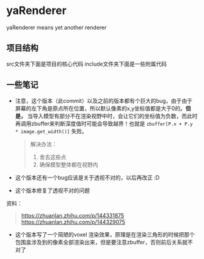 # yaRenderer

yaRenderer means yet another renderer

## 项目结构

src文件夹下面是项目的核心代码
include文件夹下面是一些附属代码

## 一些笔记

+ 注意，这个版本（此commit）以及之前的版本都有个巨大的bug，由于由于屏幕的左下角是原点所在位置，所以默认像素的x,y坐标值都是大于0的。**但是，** 当导入模型有部分不在渲染视野中时，会让它们的坐标值为负数，而此时再调用zbuffer来判断深度值时可能会导致越界！也就是 `zbuffer[P.x + P.y * image.get_width()]` 失败。
  > 解决办法：
  >
  >  1. 舍去这些点
  >  2. 确保模型整体都在视野内

+ 这个版本还有一个bug应该是关于透视不对的，以后再改正 :D

+ 这个版本修复了透视不对的问题

资料：
> <https://zhuanlan.zhihu.com/p/144331875>
> <https://zhuanlan.zhihu.com/p/144329075>

+ 这个版本写了一个简陋的voxel 渲染效果，原理是在渲染三角形的时候把那个包围盒涉及到的像素全部渲染出来，但是要注意zbuffer，否则前后关系就不对了

